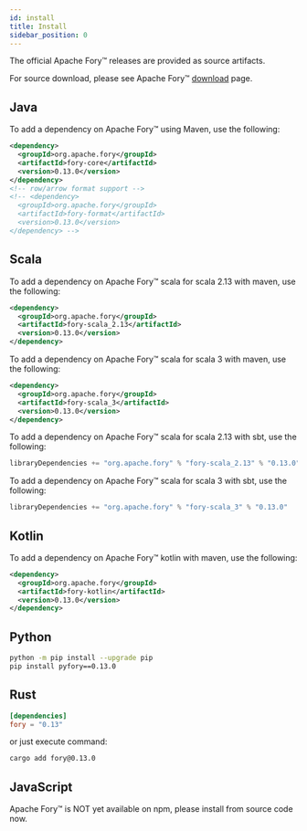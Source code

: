 ```yaml
---
id: install
title: Install
sidebar_position: 0
---
```


The official Apache Fory™ releases are provided as source artifacts.

For source download, please see Apache Fory™ [download](https://fory.apache.org/download) page.

## Java

To add a dependency on Apache Fory™ using Maven, use the following:

```xml
<dependency>
  <groupId>org.apache.fory</groupId>
  <artifactId>fory-core</artifactId>
  <version>0.13.0</version>
</dependency>
<!-- row/arrow format support -->
<!-- <dependency>
  <groupId>org.apache.fory</groupId>
  <artifactId>fory-format</artifactId>
  <version>0.13.0</version>
</dependency> -->
```

## Scala

To add a dependency on Apache Fory™ scala for scala 2.13 with maven, use the following:

```xml
<dependency>
  <groupId>org.apache.fory</groupId>
  <artifactId>fory-scala_2.13</artifactId>
  <version>0.13.0</version>
</dependency>
```

To add a dependency on Apache Fory™ scala for scala 3 with maven, use the following:

```xml
<dependency>
  <groupId>org.apache.fory</groupId>
  <artifactId>fory-scala_3</artifactId>
  <version>0.13.0</version>
</dependency>
```

To add a dependency on Apache Fory™ scala for scala 2.13 with sbt, use the following:

```sbt
libraryDependencies += "org.apache.fory" % "fory-scala_2.13" % "0.13.0"
```

To add a dependency on Apache Fory™ scala for scala 3 with sbt, use the following:

```sbt
libraryDependencies += "org.apache.fory" % "fory-scala_3" % "0.13.0"
```

## Kotlin

To add a dependency on Apache Fory™ kotlin with maven, use the following:

```xml
<dependency>
  <groupId>org.apache.fory</groupId>
  <artifactId>fory-kotlin</artifactId>
  <version>0.13.0</version>
</dependency>
```

## Python

```bash
python -m pip install --upgrade pip
pip install pyfory==0.13.0
```

## Rust

```toml
[dependencies]
fory = "0.13"
```

or just execute command:

```bash
cargo add fory@0.13.0
```

## JavaScript

Apache Fory™ is NOT yet available on npm, please install from source code now.
